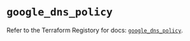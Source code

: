 # `google_dns_policy`

Refer to the Terraform Registory for docs: [`google_dns_policy`](https://registry.terraform.io/providers/hashicorp/google-beta/4.82.0/docs/resources/google_dns_policy).
